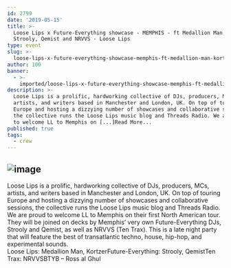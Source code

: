 ```yaml
---
id: 2799
date: '2019-05-15'
title: >-
  Loose Lips x Future-Everything showcase - MEMPHIS - ft Medallion Man, Kortzer,
  Strooly, Qemist and NRVVS - Loose Lips
type: event
slug: >-
  loose-lips-x-future-everything-showcase-memphis-ft-medallion-man-kortzer-strooly-qemist-and-nrvvs
author: 100
banner:
  - >-
    imported/loose-lips-x-future-everything-showcase-memphis-ft-medallion-man-kortzer-strooly-qemist-and-nrvvs/image2799.jpeg
description: >-
  Loose Lips is a prolific, hardworking collective of DJs, producers, MCs,
  artists, and writers based in Manchester and London, UK. On top of touring
  Europe and hosting a dizzying number of showcases and collaborative sessions,
  the collective runs the Loose Lips music blog and Threads Radio. We are proud
  to welcome LL to Memphis on [...]Read More...
published: true
tags:
  - crew
---
```

![image](../imported/loose-lips-x-future-everything-showcase-memphis-ft-medallion-man-kortzer-strooly-qemist-and-nrvvs/image2799.jpeg)
---
Loose Lips is a prolific, hardworking collective of DJs, producers, MCs, artists, and writers based in Manchester and London, UK. On top of touring Europe and hosting a dizzying number of showcases and collaborative sessions, the collective runs the Loose Lips music blog and Threads Radio. We are proud to welcome LL to Memphis on their first North American tour. They will be joined on decks by Memphis’ very own Future-Everything DJs, Strooly and Qemist, as well as NRVVS (Ten Trax). This is a late night party that will feature the best of transatlantic techno, house, hip-hop, and experimental sounds.  
Loose Lips: Medallion Man, KortzerFuture-Everything: Strooly, QemistTen Trax: NRVVSBTYB – Ross al Ghul